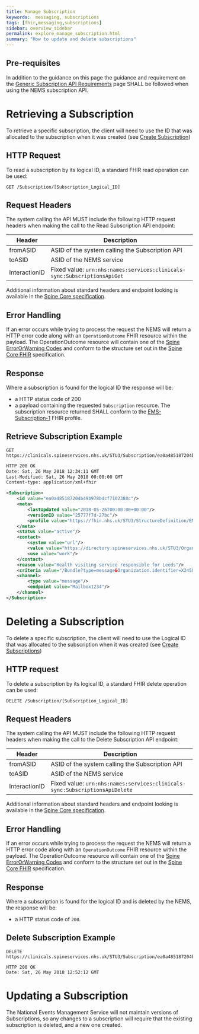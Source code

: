 ```yaml
---
title: Manage Subscription
keywords:  messaging, subscriptions
tags: [fhir,messaging,subscriptions]
sidebar: overview_sidebar
permalink: explore_manage_subscription.html
summary: "How to update and delete subscriptions"
---
```


## Pre-requisites ##

In addition to the guidance on this page the guidance and requirement on the [Generic Subscription API Requirements](subscription_general_api_guidance.html) page SHALL be followed when using the NEMS subscription API.


# Retrieving a Subscription #

To retrieve a specific subscription, the client will need to use the ID that was allocated to the subscription when it was created (see [Create Subscription](explore_create_subscription.html))

## HTTP Request ##

To read a subscription by its logical ID, a standard FHIR read operation can be used:

```http
GET /Subscription/[Subscription_Logical_ID]
```


## Request Headers ##

The system calling the API MUST include the following HTTP request headers when making the call to the Read Subscription API endpoint:

| Header | Description |
| --- | --- |
| fromASID | ASID of the system calling the Subscription API |
| toASID | ASID of the NEMS service |
| InteractionID | Fixed value: `urn:nhs:names:services:clinicals-sync:SubscriptionsApiGet` |

Additional information about standard headers and endpoint looking is available in the [Spine Core specification](https://developer.nhs.uk/apis/spine-core/build_directory.html).


## Error Handling ##

If an error occurs while trying to process the request the NEMS will return a HTTP error code along with an `OperationOutcome` FHIR resource within the payload. The OperationOutcome resource will contain one of the [Spine ErrorOrWarning Codes](https://fhir.nhs.uk/STU3/ValueSet/Spine-ErrorOrWarningCode-1) and conform to the structure set out in the [Spine Core FHIR](https://developer.nhs.uk/apis/spine-core/resources_error_handling.html) specification.


## Response ##

Where a subscription is found for the logical ID the response will be:
- a HTTP status code of 200
- a payload containing the requested `Subscription` resource. The subscription resource returned SHALL conform to the [EMS-Subscription-1](https://fhir.nhs.uk/STU3/StructureDefinition/EMS-Subscription-1) FHIR profile.


## Retrieve Subscription Example ##

```http
GET https://clinicals.spineservices.nhs.uk/STU3/Subscription/ea0a485187204b49b978bdcf7102388c
```

```xml
HTTP 200 OK
Date: Sat, 26 May 2018 12:34:11 GMT
Last-Modified: Sat, 26 May 2018 00:00:00 GMT
Content-type: application/xml+fhir

<Subscription>
	<id value="ea0a485187204b49b978bdcf7102388c"/>
	<meta>
		<lastUpdated value="2018-05-26T00:00:00+00:00"/>
		<versionID value="25777f7d-27bc"/>
		<profile value="https://fhir.nhs.uk/STU3/StructureDefinition/EMS-Subscription-1"/>
	</meta>
	<status value="active"/>
	<contact>
		<system value="url"/>
		<value value="https://directory.spineservices.nhs.uk/STU3/Organization/RR8"/>
		<use value="work"/>
	</contact>
	<reason value="Health visiting service responsible for Leeds"/>
	<criteria value="/Bundle?type=message&Organization.identifier=X2458&MessageHeader.event=PDS001&MessageHeader.event=PDS002&MessageHeader.event=PDS003&MessageHeader.event=PDS004"/>
	<channel>
		<type value="message"/>
		<endpoint value="Mailbox1234"/>
	</channel>
</Subscription>
```


# Deleting a Subscription #

To delete a specific subscription, the client will need to use the Logical ID that was allocated to the subscription when it was created (see [Create Subscriptions](explore_create_subscription.html))

## HTTP request ##

To delete a subscription by its logical ID, a standard FHIR delete operation can be used:

```http
DELETE /Subscription/[Subscription_Logical_ID]
```

## Request Headers ##

The system calling the API MUST include the following HTTP request headers when making the call to the Delete Subscription API endpoint:

| Header | Description |
| --- | --- |
| fromASID | ASID of the system calling the Subscription API |
| toASID | ASID of the NEMS service |
| InteractionID | Fixed value: `urn:nhs:names:services:clinicals-sync:SubscriptionsApiDelete` |

Additional information about standard headers and endpoint looking is available in the [Spine Core specification](https://developer.nhs.uk/apis/spine-core/build_directory.html).


## Error Handling ##

If an error occurs while trying to process the request the NEMS will return a HTTP error code along with an `OperationOutcome` FHIR resource within the payload. The OperationOutcome resource will contain one of the [Spine ErrorOrWarning Codes](https://fhir.nhs.uk/STU3/ValueSet/Spine-ErrorOrWarningCode-1) and conform to the structure set out in the [Spine Core FHIR](https://developer.nhs.uk/apis/spine-core/resources_error_handling.html) specification.


## Response ##

Where a subscription is found for the logical ID and is deleted by the NEMS, the response will be:
- a HTTP status code of `200`.


## Delete Subscription Example ##

```http
DELETE https://clinicals.spineservices.nhs.uk/STU3/Subscription/ea0a485187204b49b978bdcf7102388c
```

```http
HTTP 200 OK
Date: Sat, 26 May 2018 12:52:12 GMT
```


# Updating a Subscription #

The National Events Management Service will not maintain versions of Subscriptions, so any changes to a subscription will require that the existing subscription is deleted, and a new one created.

